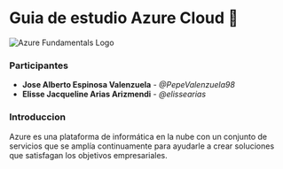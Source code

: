 # Guia de estudio **Azure Cloud** :blue_book:
![Azure Fundamentals Logo](https://cybercoastal.com/wp-content/uploads/2021/02/Microsoft_Certified_Azure_Fundamentals_Featured_Image.png)
### Participantes
* **Jose Alberto Espinosa Valenzuela** - _@PepeValenzuela98_
* **Elisse Jacqueline Arias Arizmendi** - _@elissearias_

### Introduccion
Azure es una plataforma de informática en la nube con un conjunto de servicios que se amplía continuamente para ayudarle a crear soluciones que satisfagan los objetivos empresariales.











